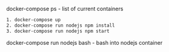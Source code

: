 docker-compose ps - list of current containers
```bash
1. docker-compose up 
2. docker-compose run nodejs npm install 
3. docker-compose run nodejs npm start
```
docker-compose run nodejs bash - bash into nodejs container 